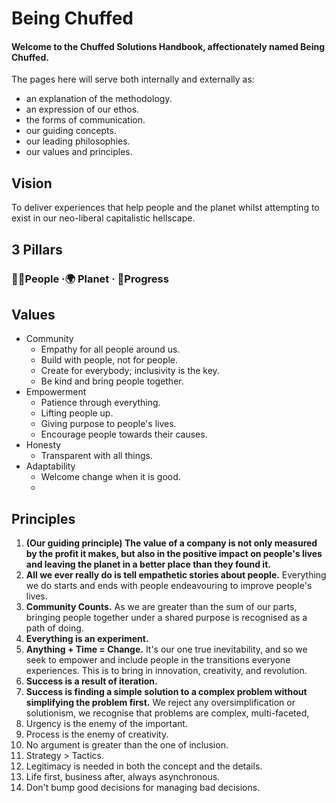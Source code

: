 # Being Chuffed

#### Welcome to the Chuffed Solutions Handbook, affectionately named Being Chuffed.

The pages here will serve both internally and externally as:
- an explanation of the methodology.
- an expression of our ethos.
- the forms of communication.
- our guiding concepts.
- our leading philosophies. 
- our values and principles.

## Vision

To deliver experiences that help people and the planet whilst attempting to exist in our neo-liberal capitalistic hellscape.

## 3 Pillars

### 🧑🏾People ·🌍 Planet · 🚀Progress

## Values

- Community
	- Empathy for all people around us.
	- Build with people, not for people.
	- Create for everybody; inclusivity is the key.
	- Be kind and bring people together.
- Empowerment
	- Patience through everything.
	- Lifting people up.
	- Giving purpose to people's lives.
	- Encourage people towards their causes.
- Honesty
	- Transparent with all things.
- Adaptability
	- Welcome change when it is good. 
	- 

## Principles

1. **(Our guiding principle) The value of a company is not only measured by the profit it makes, but also in the positive impact on people's lives and leaving the planet in a better place than they found it.**
2. **All we ever really do is tell empathetic stories about people.** Everything we do starts and ends with people endeavouring to improve people's lives.
3. **Community Counts.** As we are greater than the sum of our parts, bringing people together under a shared purpose is recognised as a path of doing.
4. **Everything is an experiment.** 
5. **Anything + Time = Change.** It's our one true inevitability, and so we seek to empower and include people in the transitions everyone experiences. This is to bring in innovation, creativity, and revolution. 
6. **Success is a result of iteration.** 
7. **Success is finding a simple solution to a complex problem without simplifying the problem first.** We reject any oversimplification or solutionism, we recognise that problems are complex, multi-faceted,  
8. Urgency is the enemy of the important.
9. Process is the enemy of creativity.
10. No argument is greater than the one of inclusion.
11. Strategy > Tactics.
12. Legitimacy is needed in both the concept and the details.
13. Life first, business after, always asynchronous.
14. Don't bump good decisions for managing bad decisions.